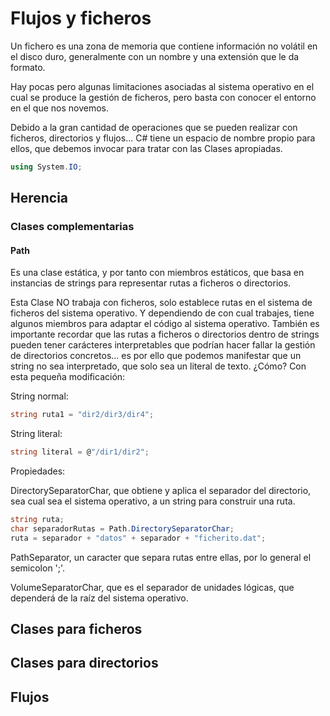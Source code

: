 # Flujos y ficheros

Un fichero es una zona de memoria que contiene información no volátil en el disco duro, generalmente con un nombre y una extensión que le da formato.

Hay pocas pero algunas limitaciones asociadas al sistema operativo en el cual se produce la gestión de ficheros, pero basta con conocer el entorno en el que nos novemos.

Debido a la gran cantidad de operaciones que se pueden realizar con ficheros, directorios y flujos... C# tiene un espacio de nombre propio para ellos, que debemos invocar para tratar con las Clases apropiadas.

```cs
using System.IO;
```

## Herencia
### Clases complementarias

#### Path

Es una clase estática, y por tanto con miembros estáticos, que basa en instancias de strings para representar rutas a ficheros o directorios.

Esta Clase NO trabaja con ficheros, solo establece rutas en el sistema de ficheros del sistema operativo. Y dependiendo de con cual trabajes, tiene algunos miembros para adaptar el código al sistema operativo. También es importante recordar que las rutas a ficheros o directorios dentro de strings pueden tener carácteres interpretables que podrían hacer fallar la gestión de directorios concretos... es por ello que podemos manifestar que un string no sea interpretado, que solo sea un literal de texto. ¿Cómo? Con esta pequeña modificación:

String normal:
```cs
string ruta1 = "dir2/dir3/dir4";
```

String literal:
```cs
string literal = @"/dir1/dir2";
```

Propiedades:

DirectorySeparatorChar, que obtiene y aplica el separador del directorio, sea cual sea el sistema operativo, a un string para construir una ruta.

```cs
string ruta;
char separadorRutas = Path.DirectorySeparatorChar;
ruta = separador + "datos" + separador + "ficherito.dat";
```
PathSeparator, un caracter que separa rutas entre ellas, por lo general el semicolon ';'.

VolumeSeparatorChar, que es el separador de unidades lógicas, que dependerá de la raíz del sistema operativo.

## Clases para ficheros
## Clases para directorios
## Flujos
